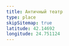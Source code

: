 ```yaml
---
title: Античный театр
type: place
skipSitemap: true
latitude: 42.14692
longitude: 24.751124
---
```

